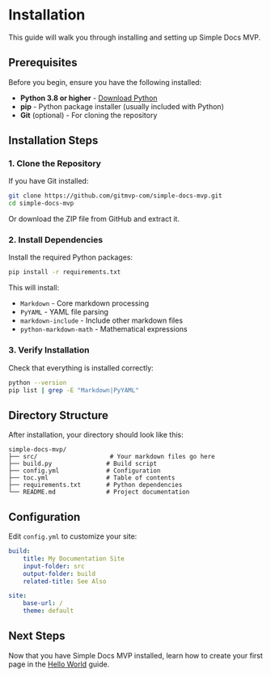 # Installation

This guide will walk you through installing and setting up Simple Docs MVP.

## Prerequisites

Before you begin, ensure you have the following installed:

*   **Python 3.8 or higher** - [Download Python](https://www.python.org/downloads/)
*   **pip** - Python package installer (usually included with Python)
*   **Git** (optional) - For cloning the repository

## Installation Steps

### 1. Clone the Repository

If you have Git installed:

```bash
git clone https://github.com/gitmvp-com/simple-docs-mvp.git
cd simple-docs-mvp
```

Or download the ZIP file from GitHub and extract it.

### 2. Install Dependencies

Install the required Python packages:

```bash
pip install -r requirements.txt
```

This will install:

*   `Markdown` - Core markdown processing
*   `PyYAML` - YAML file parsing
*   `markdown-include` - Include other markdown files
*   `python-markdown-math` - Mathematical expressions

### 3. Verify Installation

Check that everything is installed correctly:

```bash
python --version
pip list | grep -E "Markdown|PyYAML"
```

## Directory Structure

After installation, your directory should look like this:

```
simple-docs-mvp/
├── src/                    # Your markdown files go here
├── build.py               # Build script
├── config.yml             # Configuration
├── toc.yml                # Table of contents
├── requirements.txt       # Python dependencies
└── README.md              # Project documentation
```

## Configuration

Edit `config.yml` to customize your site:

```yaml
build:
    title: My Documentation Site
    input-folder: src
    output-folder: build
    related-title: See Also

site:
    base-url: /
    theme: default
```

## Next Steps

Now that you have Simple Docs MVP installed, learn how to create your first page in the [Hello World](hello-world.md) guide.
